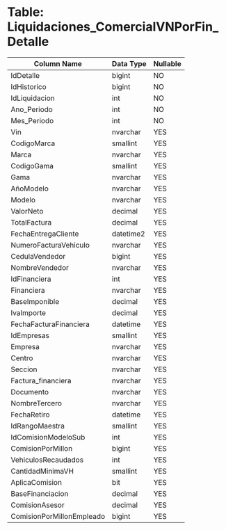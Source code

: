 # Table: Liquidaciones_ComercialVNPorFin_Detalle

| Column Name | Data Type | Nullable |
|-------------|-----------|----------|
| IdDetalle | bigint | NO |
| IdHistorico | bigint | NO |
| IdLiquidacion | int | NO |
| Ano_Periodo | int | NO |
| Mes_Periodo | int | NO |
| Vin | nvarchar | YES |
| CodigoMarca | smallint | YES |
| Marca | nvarchar | YES |
| CodigoGama | smallint | YES |
| Gama | nvarchar | YES |
| AñoModelo | nvarchar | YES |
| Modelo | nvarchar | YES |
| ValorNeto | decimal | YES |
| TotalFactura | decimal | YES |
| FechaEntregaCliente | datetime2 | YES |
| NumeroFacturaVehiculo | nvarchar | YES |
| CedulaVendedor | bigint | YES |
| NombreVendedor | nvarchar | YES |
| IdFinanciera | int | YES |
| Financiera | nvarchar | YES |
| BaseImponible | decimal | YES |
| IvaImporte | decimal | YES |
| FechaFacturaFinanciera | datetime | YES |
| IdEmpresas | smallint | YES |
| Empresa | nvarchar | YES |
| Centro | nvarchar | YES |
| Seccion | nvarchar | YES |
| Factura_financiera | nvarchar | YES |
| Documento | nvarchar | YES |
| NombreTercero | nvarchar | YES |
| FechaRetiro | datetime | YES |
| IdRangoMaestra | smallint | YES |
| IdComisionModeloSub | int | YES |
| ComisionPorMillon | bigint | YES |
| VehiculosRecaudados | int | YES |
| CantidadMinimaVH | smallint | YES |
| AplicaComision | bit | YES |
| BaseFinanciacion | decimal | YES |
| ComisionAsesor | decimal | YES |
| ComisionPorMillonEmpleado | bigint | YES |
